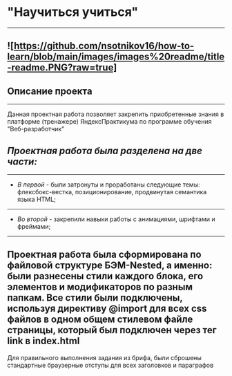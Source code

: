 # "Научиться учиться"
----------------------------------------------------------------------------------------------------
![https://github.com/nsotnikov16/how-to-learn/blob/main/images/images%20readme/title-readme.PNG?raw=true]
----------------------------------------------------------------------------------------------------
## Описание проекта
----------------------------------------------------------------------------------------------------
Данная проектная работа позволяет закрепить приобретенные знания в платформе (тренажере) ЯндексПрактикума по программе обучения "Веб-разработчик" 
## *Проектная работа была разделена на две части:*
----------------------------------------------------------------------------------------------------
* *В первой* - были затронуты и проработаны следующие темы: флексбокс-вестка, позиционирование, продвинутая семантика языка HTML;
----------------------------------------------------------------------------------------------------
* *Во второй* - закрепили навыки работы с анимациями, шрифтами и фреймами;
----------------------------------------------------------------------------------------------------
Проектная работа была сформирована по файловой структуре БЭМ-Nested, а именно: были разнесены стили каждого блока, его элементов и модификаторов по разным папкам. Все стили были подключены, используя директиву @import для всех css файлов в одном общем стилевом файле страницы, который был подключен через тег link в index.html
---------------------------------------------------------------------------------------------------
Для правильного выполнения задания из брифа, были сброшены стандартные браузерные отступы для всех заголовков и параграфов